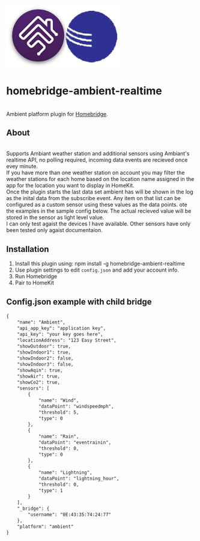 <p align="left">
 <img width="300" src="logo/homebridge-ambient.png" />
</p>

# homebridge-ambient-realtime
<br>Ambient platform plugin for [Homebridge](https://github.com/nfarina/homebridge).

## About

<br> Supports Ambiant weather station and additional sensors using Ambiant's realtime API, no polling required, incoming data events are recieved once evey minute.
<br> If you have more than one weather station on account you may filter the weather stations for each home based on the location name assigned in the app for the location you want to display in HomeKit.
<br> Once the plugin starts the last data set ambient has will be shown in the log as the inital data from the subscribe event. Any item on that list can be configured as a custom sensor using these values as the data points. ote the examples in the sample config below. The actual recieved value will be stored in the sensor as light level value.
<br> I can only test agaist the devices I have available. Other sensors have only been tested only agaist documentaion.
<br>



## Installation
1. Install this plugin using: npm install -g homebridge-ambient-realtime
3. Use plugin settings to edit ``config.json`` and add your account info.
4. Run Homebridge
5. Pair to HomeKit

## Config.json example with child bridge
```
{
    "name": "Ambient",
    "api_app_key": "application key",
    "api_key": "your key goes here",
    "locationAddress": "123 Easy Street",
    "showOutdoor": true,
    "showIndoor1": true,
    "showIndoor2": false,
    "showIndoor3": false,
    "showAqin": true,
    "showAir": true,
    "showCo2": true,
    "sensors": [
        {
            "name": "Wind",
            "dataPoint": "windspeedmph",
            "threshold": 5,
            "type": 0
        },
        {
            "name": "Rain",
            "dataPoint": "eventrainin",
            "threshold": 0,
            "type": 0
        },
        {
            "name": "Lightning",
            "dataPoint": "lightning_hour",
            "threshold": 0,
            "type": 1
        }
    ],
    "_bridge": {
        "username": "0E:43:35:74:24:77"
    },
    "platform": "ambient"
}
```